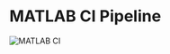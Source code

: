 # MATLAB CI Pipeline

![MATLAB CI](https://github.com/your-username/your-matlab-repo/actions/workflows/ci.yml/badge.svg)
